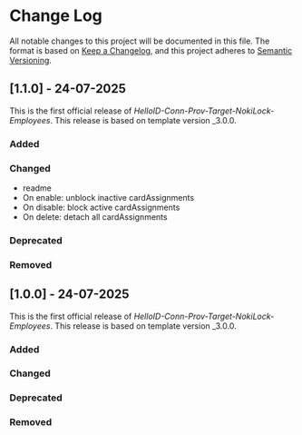# Change Log

All notable changes to this project will be documented in this file. The format is based on [Keep a Changelog](https://keepachangelog.com), and this project adheres to [Semantic Versioning](https://semver.org).

## [1.1.0] - 24-07-2025

This is the first official release of _HelloID-Conn-Prov-Target-NokiLock-Employees_. This release is based on template version _3.0.0.

### Added

### Changed
- readme
- On enable: unblock inactive cardAssignments
- On disable: block active cardAssignments
- On delete: detach all cardAssignments

### Deprecated

### Removed

## [1.0.0] - 24-07-2025

This is the first official release of _HelloID-Conn-Prov-Target-NokiLock-Employees_. This release is based on template version _3.0.0.

### Added

### Changed

### Deprecated

### Removed